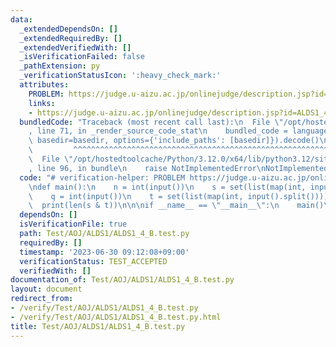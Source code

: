 ```yaml
---
data:
  _extendedDependsOn: []
  _extendedRequiredBy: []
  _extendedVerifiedWith: []
  _isVerificationFailed: false
  _pathExtension: py
  _verificationStatusIcon: ':heavy_check_mark:'
  attributes:
    PROBLEM: https://judge.u-aizu.ac.jp/onlinejudge/description.jsp?id=ALDS1_4_B
    links:
    - https://judge.u-aizu.ac.jp/onlinejudge/description.jsp?id=ALDS1_4_B
  bundledCode: "Traceback (most recent call last):\n  File \"/opt/hostedtoolcache/Python/3.12.0/x64/lib/python3.12/site-packages/onlinejudge_verify/documentation/build.py\"\
    , line 71, in _render_source_code_stat\n    bundled_code = language.bundle(stat.path,\
    \ basedir=basedir, options={'include_paths': [basedir]}).decode()\n          \
    \         ^^^^^^^^^^^^^^^^^^^^^^^^^^^^^^^^^^^^^^^^^^^^^^^^^^^^^^^^^^^^^^^^^^^^^^^^^^^^^^^^^\n\
    \  File \"/opt/hostedtoolcache/Python/3.12.0/x64/lib/python3.12/site-packages/onlinejudge_verify/languages/python.py\"\
    , line 96, in bundle\n    raise NotImplementedError\nNotImplementedError\n"
  code: "# verification-helper: PROBLEM https://judge.u-aizu.ac.jp/onlinejudge/description.jsp?id=ALDS1_4_B\n\
    \ndef main():\n    n = int(input())\n    s = set(list(map(int, input().split())))\n\
    \    q = int(input())\n    t = set(list(map(int, input().split())))\n    \n  \
    \  print(len(s & t))\n\n\nif __name__ == \"__main__\":\n    main()\n"
  dependsOn: []
  isVerificationFile: true
  path: Test/AOJ/ALDS1/ALDS1_4_B.test.py
  requiredBy: []
  timestamp: '2023-06-30 09:12:08+09:00'
  verificationStatus: TEST_ACCEPTED
  verifiedWith: []
documentation_of: Test/AOJ/ALDS1/ALDS1_4_B.test.py
layout: document
redirect_from:
- /verify/Test/AOJ/ALDS1/ALDS1_4_B.test.py
- /verify/Test/AOJ/ALDS1/ALDS1_4_B.test.py.html
title: Test/AOJ/ALDS1/ALDS1_4_B.test.py
---
```

